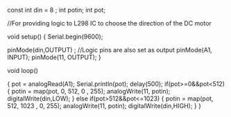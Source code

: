 
const int din = 8 ;
int potin;
int pot;

//For providing logic to L298 IC to choose the direction of the DC motor 

void setup()
{
Serial.begin(9600);

pinMode(din,OUTPUT) ; 	//Logic pins are also set as output
pinMode(A1, INPUT);
pinMode(11, OUTPUT);
}

void loop()

{
 pot = analogRead(A1);
 Serial.println(pot);
 delay(500);
 if(pot>=0&&pot<512){
  potin = map(pot, 0, 512, 0 , 255);
  analogWrite(11, potin);
  digitalWrite(din,LOW);
 }
  else if(pot>512&&pot<=1023)
  {
     potin = map(pot, 512, 1023 , 0, 255);
     analogWrite(11, potin);
     digitalWrite(din,HIGH);
  }
 }
